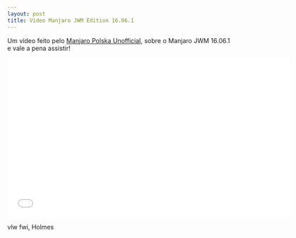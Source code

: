 ```yaml
---
layout: post
title: Vídeo Manjaro JWM Edition 16.06.1
---
```


<p style="text-align: justify;">Um vídeo feito pelo <a href="https://www.youtube.com/channel/UCXt3WjlIPOUMrr6WoiH9Vjw">Manjaro Polska Unofficial</a>, sobre o Manjaro JWM 16.06.1 e vale a pena assistir!</p>

<iframe width="640" height="360" src="//www.youtube.com/embed/1X9L9cTQJ48?feature=player_detailpage" frameborder="0" allowfullscreen></iframe>

vlw fwi, Holmes
